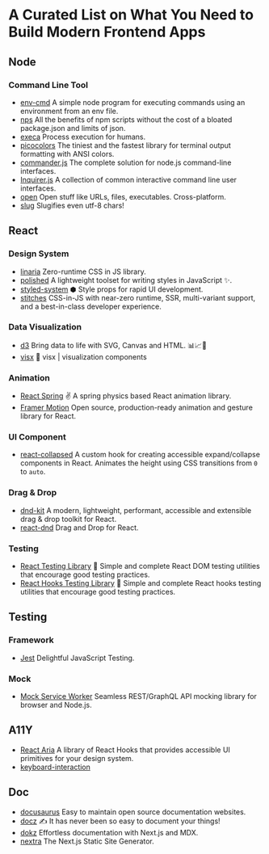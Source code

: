 # A Curated List on What You Need to Build Modern Frontend Apps

## Node
### Command Line Tool
- [env-cmd](https://github.com/toddbluhm/env-cmd) A simple node program for executing commands using an environment from an env file.
- [nps](https://github.com/sezna/nps) All the benefits of npm scripts without the cost of a bloated package.json and limits of json.
- [execa](https://github.com/sindresorhus/execa) Process execution for humans.
- [picocolors](https://github.com/alexeyraspopov/picocolors) The tiniest and the fastest library for terminal output formatting with ANSI colors.
- [commander.js](https://github.com/tj/commander.js) The complete solution for node.js command-line interfaces.
- [Inquirer.js](https://github.com/SBoudrias/Inquirer.js/) A collection of common interactive command line user interfaces.
- [open](https://github.com/sindresorhus/open) Open stuff like URLs, files, executables. Cross-platform.
- [slug](https://github.com/Trott/slug) Slugifies even utf-8 chars!

## React
### Design System
- [linaria](https://github.com/callstack/linaria) Zero-runtime CSS in JS library.
- [polished](https://github.com/styled-components/polished) A lightweight toolset for writing styles in JavaScript ✨.
- [styled-system](https://github.com/styled-system/styled-system) ⬢ Style props for rapid UI development.
- [stitches](https://github.com/modulz/stitches) CSS-in-JS with near-zero runtime, SSR, multi-variant support, and a best-in-class developer experience.

### Data Visualization
- [d3](https://d3js.org/) Bring data to life with SVG, Canvas and HTML. 📊📈🎉
- [visx](https://airbnb.io/visx/) 🐯 visx | visualization components

### Animation
- [React Spring](https://react-spring.io/) ✌️ A spring physics based React animation library.
- [Framer Motion](https://www.framer.com/motion/) Open source, production-ready animation and gesture library for React.

### UI Component
- [react-collapsed](https://github.com/roginfarrer/react-collapsed) A custom hook for creating accessible expand/collapse components in React. Animates the height using CSS transitions from `0` to `auto`.

### Drag & Drop
- [dnd-kit](https://dndkit.com/) A modern, lightweight, performant, accessible and extensible drag & drop toolkit for React.
- [react-dnd](https://react-dnd.github.io/react-dnd) Drag and Drop for React.

### Testing
- [React Testing Library](https://testing-library.com/docs/react-testing-library/intro/) 🐐 Simple and complete React DOM testing utilities that encourage good testing practices.
- [React Hooks Testing Library](https://react-hooks-testing-library.com/) 🐏 Simple and complete React hooks testing utilities that encourage good testing practices.

## Testing
### Framework
- [Jest](https://jestjs.io/) Delightful JavaScript Testing.

### Mock
- [Mock Service Worker](https://mswjs.io/) Seamless REST/GraphQL API mocking library for browser and Node.js.

## A11Y
- [React Aria](https://react-spectrum.adobe.com/react-aria/index.html) A library of React Hooks that provides accessible UI primitives for your design system.
- [keyboard-interaction](https://www.w3.org/TR/wai-aria-practices-1.1/#keyboard-interaction-19)

## Doc
- [docusaurus](https://docusaurus.io/) Easy to maintain open source documentation websites.
- [docz](https://docz.site/) ✍ It has never been so easy to document your things!
- [dokz](https://dokz.vercel.app/docs) Effortless documentation with Next.js and MDX.
- [nextra](https://nextra.vercel.app/) The Next.js Static Site Generator.

